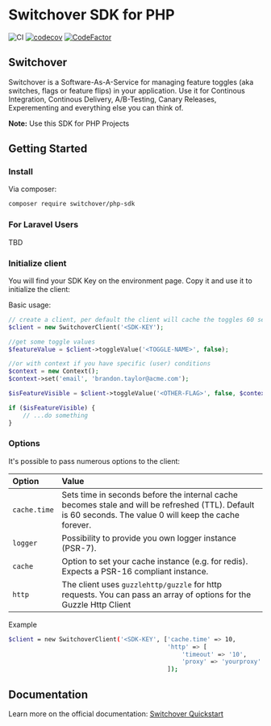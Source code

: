 # Switchover SDK for PHP

![CI](https://github.com/switchover-io/php-sdk/workflows/CI/badge.svg)
[![codecov](https://codecov.io/gh/switchover-io/php-sdk/branch/main/graph/badge.svg?token=eoSgEfaI5J)](https://codecov.io/gh/switchover-io/php-sdk)
[![CodeFactor](https://www.codefactor.io/repository/github/switchover-io/php-sdk/badge)](https://www.codefactor.io/repository/github/switchover-io/php-sdk)
## Switchover

Switchover is a Software-As-A-Service for managing feature toggles (aka switches, flags or feature flips) in your application. Use it for Continous Integration, Continous Delivery, A/B-Testing, Canary Releases, Experementing and everything else you can think of.

__Note:__
Use this SDK for PHP Projects

## Getting Started


### Install

Via composer:

```bash
composer require switchover/php-sdk
```

### For Laravel Users

TBD


### Initialize client

You will find your SDK Key on the environment page. Copy it and use it to initialize the client:

Basic usage:

```php
// create a client, per default the client will cache the toggles 60 seconds
$client = new SwitchoverClient('<SDK-KEY');

//get some toggle values
$featureValue = $client->toggleValue('<TOGGLE-NAME>', false);

//or with context if you have specific (user) conditions
$context = new Context();
$context->set('email', 'brandon.taylor@acme.com');

$isFeatureVisible = $client->toggleValue('<OTHER-FLAG>', false, $context);

if ($isFeatureVisible) {
    // ...do something
}
```

### Options

It's possible to pass numerous options to the client:

|Option|Value|
|:-----|:----|
| `cache.time` | Sets time in seconds before the internal cache becomes stale and will be refreshed (TTL). Default is 60 seconds. The value 0 will keep the cache forever. |
| `logger` | Possibility to provide you own logger instance (PSR-7). |
| `cache` | Option to set your cache instance (e.g. for redis). Expects a PSR-16 compliant instance. |
| `http` | The client uses `guzzlehttp/guzzle` for http requests. You can pass an array of options for the Guzzle Http Client |

Example

```bash
$client = new SwitchoverClient('<SDK-KEY', ['cache.time' => 10,
                                            'http' => [
                                                'timeout' => '10',
                                                'proxy' => 'yourproxy'
                                            ]);
```



## Documentation

Learn more on the official documentation: <a href="https://support.switch-over.io/docs/quick-primer">Switchover Quickstart</a>







